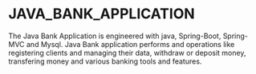 # JAVA_BANK_APPLICATION
The Java Bank Application is engineered with java, Spring-Boot, Spring-MVC and Mysql. Java Bank application performs and operations like registering clients and managing their data, withdraw or deposit money, transfering money and various banking tools and features.
